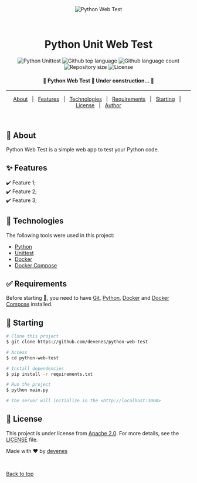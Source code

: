 <div align="center" id="top"> 
  <img src="https://mattermost.com/wp-content/uploads/2022/04/02_Unit_Testing@2x.png" alt="Python Web Test" />

  &#xa0;

  <!-- <a href="https://pythonwebtest.netlify.app">Demo</a> -->
</div>

<h1 align="center">Python Unit Web Test</h1>

<p align="center">
  <img alt="Python Unittest" src="https://github.com/devenes/python-web-test/actions/workflows/python_ci.yml/badge.svg">
  <img alt="Github top language" src="https://img.shields.io/github/languages/top/devenes/python-web-test?color=56BEB8">
  <img alt="Github language count" src="https://img.shields.io/github/languages/count/devenes/python-web-test?color=orange">
  <img alt="Repository size" src="https://img.shields.io/github/repo-size/devenes/python-web-test?color=blue">
  <img alt="License" src="https://img.shields.io/github/license/devenes/python-web-test?color=purple">

  <!-- <img alt="Github issues" src="https://img.shields.io/github/issues/devenes/python-web-test?color=56BEB8" /> -->

  <!-- <img alt="Github forks" src="https://img.shields.io/github/forks/devenes/python-web-test?color=56BEB8" /> -->

  <!-- <img alt="Github stars" src="https://img.shields.io/github/stars/devenes/python-web-test?color=56BEB8" /> -->
</p>

<h4 align="center"> 
	🚧  Python Web Test 🚀 Under construction...  🚧
</h4> 

<hr>

<p align="center">
  <a href="#dart-about">About</a> &#xa0; | &#xa0; 
  <a href="#sparkles-features">Features</a> &#xa0; | &#xa0;
  <a href="#rocket-technologies">Technologies</a> &#xa0; | &#xa0;
  <a href="#white_check_mark-requirements">Requirements</a> &#xa0; | &#xa0;
  <a href="#checkered_flag-starting">Starting</a> &#xa0; | &#xa0;
  <a href="#memo-license">License</a> &#xa0; | &#xa0;
  <a href="https://github.com/devenes" target="_blank">Author</a>
</p>

<br>

## :dart: About ##

Python Web Test is a simple web app to test your Python code.

## :sparkles: Features ##

:heavy_check_mark: Feature 1;\
:heavy_check_mark: Feature 2;\
:heavy_check_mark: Feature 3;

## :rocket: Technologies ##

The following tools were used in this project:

- [Python](https://www.python.org/)
- [Unittest](https://docs.python.org/3/library/unittest.html)
- [Docker](https://www.docker.com/)
- [Docker Compose](https://docs.docker.com/compose/overview/)

## :white_check_mark: Requirements ##

Before starting :checkered_flag:, you need to have [Git](https://git-scm.com), [Python](https://www.python.org/), [Docker](https://www.docker.com/) and [Docker Compose](https://docs.docker.com/compose/overview/) installed.

## :checkered_flag: Starting ##

```bash
# Clone this project
$ git clone https://github.com/devenes/python-web-test

# Access
$ cd python-web-test

# Install dependencies
$ pip install -r requirements.txt

# Run the project
$ python main.py

# The server will initialize in the <http://localhost:3000>
```

## :memo: License ##

This project is under license from [Apache 2.0](https://www.apache.org/licenses/LICENSE-2.0.html). For more details, see the [LICENSE](LICENSE) file.


Made with :heart: by <a href="https://github.com/devenes" target="_blank">devenes</a>

&#xa0;

<a href="#top">Back to top</a>
